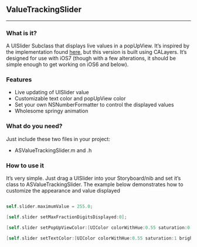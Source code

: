 ## ValueTrackingSlider
----
### What is it?
A UISlider Subclass that displays live values in a popUpView. It’s inspired by the implementation found [here](https://github.com/mneuwert/iOS-Custom-Controls), but this version is built using CALayers.
It’s designed for use with iOS7 (though with a few alterations, it should be simple enough to get working on iOS6 and below).

### Features

* Live updating of UISlider value
* Customizable text color and popUpView color
* Set your own NSNumberFormatter to control the displayed values
* Wholesome springy animation

### What do you need?
Just include these two files in your project:

* ASValueTrackingSlider.m and .h

### How to use it

It’s very simple. Just drag a UISlider into your Storyboard/nib and set it’s class to ASValueTrackingSlider.
The example below demonstrates how to customize the appearance and value displayed
```objective-c

self.slider.maximumValue = 255.0;

[self.slider setMaxFractionDigitsDisplayed:0];

[self.slider setPopUpViewColor:[UIColor colorWithHue:0.55 saturation:0.5 brightness:0.9 alpha:0.8]];

[self.slider setTextColor:[UIColor colorWithHue:0.55 saturation:1 brightness:0.4 alpha:1]];
```

